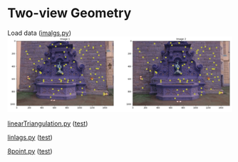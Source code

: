 # Two-view Geometry


Load data ([imalgs.py](https://github.com/teruyuki-yamasaki/VAMR/blob/main/exercise06/code/imalgs.py))
<img src="https://github.com/teruyuki-yamasaki/VAMR/blob/main/exercise06/results/matches.png"/>

[linearTriangulation.py](https://github.com/teruyuki-yamasaki/VAMR/blob/main/exercise06/code/linearTriangulation.py)
([test](https://github.com/teruyuki-yamasaki/VAMR/blob/main/exercise06/code/test_linearTriangulation.py))

[linlags.py](https://github.com/teruyuki-yamasaki/VAMR/blob/main/exercise06/code/linalgs.py)
([test](https://github.com/teruyuki-yamasaki/VAMR/blob/main/exercise06/code/test_linalgs.py))

[8point.py]()
([test](https://github.com/teruyuki-yamasaki/VAMR/blob/main/exercise06/code/test_8point.py))
